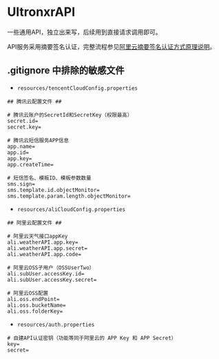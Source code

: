# UltronxrAPI

一些通用API，独立出来写，后续用到直接请求调用即可。

API服务采用摘要签名认证，完整流程参见[阿里云摘要签名认证方式原理说明](https://help.aliyun.com/document_detail/29475.htm)。

## .gitignore 中排除的敏感文件

+ `resources/tencentCloudConfig.properties`

```properties
## 腾讯云配置文件 ##

# 腾讯云账户的SecretId和SecretKey（权限最高）
secret.id=
secret.key=

# 腾讯云短信服务APP信息
app.name=
app.id=
app.key=
app.createTime=

# 短信签名、模板ID、模板参数数量
sms.sign=
sms.template.id.objectMonitor=
sms.template.param.length.objectMonitor=
```

+ `resources/aliCloudConfig.properties`

```properties
## 阿里云配置文件 ##

# 阿里云天气接口appKey
ali.weatherAPI.app.key=
ali.weatherAPI.app.secret=
ali.weatherAPI.app.code=

# 阿里云OSS子用户（OSSUserTwo）
ali.subUser.accessKey.id=
ali.subUser.accessKey.secret=

# 阿里云OSS配置
ali.oss.endPoint=
ali.oss.bucketName=
ali.oss.folderKey=
```

+ `resources/auth.properties`

```properties
# 自建API认证密钥（功能等同于阿里云的 APP Key 和 APP Secret）
key=
secret=
```

